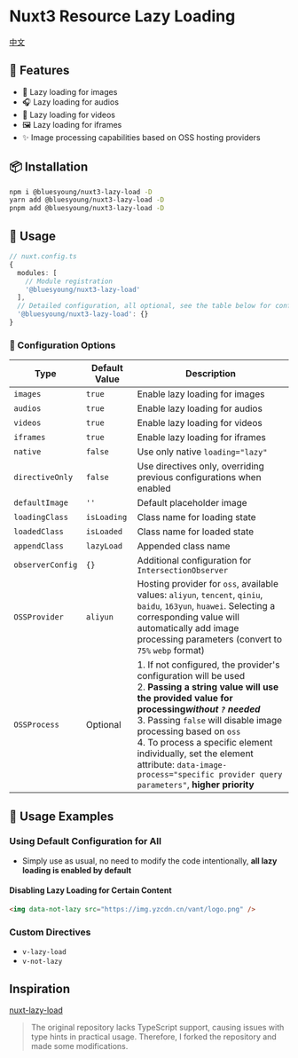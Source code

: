 # Nuxt3 Resource Lazy Loading

[中文](./README.md)

## 🚀 Features

- 🌠 Lazy loading for images
- 🎧 Lazy loading for audios
- 📀 Lazy loading for videos
- 🖼️ Lazy loading for iframes
- ✨ Image processing capabilities based on OSS hosting providers

## 📦 Installation

```bash
npm i @bluesyoung/nuxt3-lazy-load -D
yarn add @bluesyoung/nuxt3-lazy-load -D
pnpm add @bluesyoung/nuxt3-lazy-load -D
```

## 🔨 Usage

```ts
// nuxt.config.ts
{
  modules: [
    // Module registration
    '@bluesyoung/nuxt3-lazy-load'
  ],
  // Detailed configuration, all optional, see the table below for configuration options
  '@bluesyoung/nuxt3-lazy-load': {}
}
```

### 📝 Configuration Options

Type | Default Value | Description
--- | --- | ----
`images` | `true` | Enable lazy loading for images
`audios` | `true` | Enable lazy loading for audios
`videos` | `true` | Enable lazy loading for videos
`iframes` | `true` | Enable lazy loading for iframes
`native` | `false` | Use only native `loading="lazy"`
`directiveOnly` | `false` | Use directives only, overriding previous configurations when enabled
`defaultImage` | `''` | Default placeholder image
`loadingClass` | `isLoading` | Class name for loading state
`loadedClass` | `isLoaded` | Class name for loaded state
`appendClass` | `lazyLoad` | Appended class name
`observerConfig` | `{}` | Additional configuration for `IntersectionObserver`
`OSSProvider` | `aliyun` | Hosting provider for `oss`, available values: `aliyun`, `tencent`, `qiniu`, `baidu`, `163yun`, `huawei`. Selecting a corresponding value will automatically add image processing parameters (convert to `75%` `webp` format)
`OSSProcess` | Optional | 1. If not configured, the provider's configuration will be used <br> 2. **Passing a string value will use the provided value for processing*without `?` needed***<br> 3. Passing `false` will disable image processing based on `oss` <br> 4. To process a specific element individually, set the element attribute: `data-image-process="specific provider query parameters"`, **higher priority**

## 📝 Usage Examples

### Using Default Configuration for All

- Simply use as usual, no need to modify the code intentionally, **all lazy loading is enabled by default**

#### Disabling Lazy Loading for Certain Content

```html
<img data-not-lazy src="https://img.yzcdn.cn/vant/logo.png" />
```

### Custom Directives

- `v-lazy-load`
- `v-not-lazy`

## Inspiration

[nuxt-lazy-load](https://gitlab.com/broj42/nuxt-lazy-load)

> The original repository lacks TypeScript support, causing issues with type hints in practical usage. Therefore, I forked the repository and made some modifications.